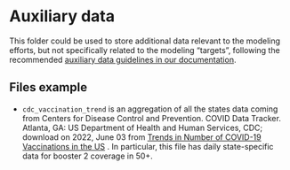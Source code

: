 # Auxiliary data

This folder could be used to store additional data relevant to the modeling efforts, but not specifically related to the modeling “targets”, following the recommended [auxiliary data guidelines in our documentation](https://hubdocs.readthedocs.io/en/latest/format/target-data.html).


## Files example

* `cdc_vaccination_trend` is an aggregation of all the states data coming from Centers for Disease Control and Prevention. COVID Data Tracker. Atlanta, GA: US Department of Health and Human Services, CDC; download on 2022, June 03 from [Trends in Number of COVID-19 Vaccinations in the US](https://covid.cdc.gov/covid-data-tracker/#vaccination-trends) . In particular, this file has daily state-specific data for booster 2 coverage in 50+.

